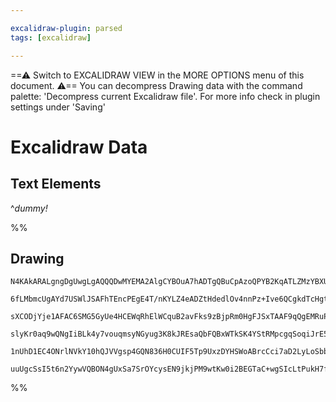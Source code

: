 ```yaml
---

excalidraw-plugin: parsed
tags: [excalidraw]

---
```

==⚠  Switch to EXCALIDRAW VIEW in the MORE OPTIONS menu of this document. ⚠== You can decompress Drawing data with the command palette: 'Decompress current Excalidraw file'. For more info check in plugin settings under 'Saving'


# Excalidraw Data

## Text Elements

^_dummy!_

%%
## Drawing
```compressed-json
N4KAkARALgngDgUwgLgAQQQDwMYEMA2AlgCYBOuA7hADTgQBuCpAzoQPYB2KqATLZMzYBXUtiRoIACyhQ4zZAHoFAc0JRJQgEYA6bGwC2CgF7N6hbEcK4OCtptbErHALRY8RMpWdx8Q1TdIEfARcZgRmBShcZQUebQBGAFZtAGYaOiCEfQQOKGZuAG1wMFAwMogSbggAVRgAfX0AeTYADhahAGkAIQAxUQBFADNEgDVNAElq9LLIWEQqwOwojmVg

6fLMbmcUgAYd7USWlJSAFhTEncPEgE4T/nKYLZ4eADZtHdedlOv4nnPz+Ive6QCgkdTcHgtZLHY5nC5XW7AqQIQjKaQQnjxVIwyE8E4Adh2hJSSOsq3EqB2SOYUFIbAA1ggAMJsfBsUhVADE8QQPJ560gmlw2HpyjpQg4xBZbI5Ek5uESxBag0GAogg0I+HwAGVYGsJIIPGqaXTGQB1MGSCHU2kMhC6mD69CGypI8VojjhfJoeJIthwYVqR4+vZI

sXCODjYje1AFAC6SMG5GyUe4HCEWqRhElWCquB2avFks9zBjpRm0HgFJSxTAAF9qQgEMRuPF4i0vjxEidfbWGExWJwISS+4wWOwOAA5ThiVs8fEvI6JfH4kcVwjMAAimSgze4gwIYSRmmEkoAosFsrkY+nM32hHBiLhdy2ffibp2Ul38S0gX2iBw9Jphm+BImyIp7mgB74GExR1uACZ0LgcBwLqz4UuW0CSFkFIQEQaJQOsDCEAgFBdMKopFlKrL

slyKr0aq9wQNgIiBLk4y7vouqmsyNGyug3K8kJREsaQbFQBxWTkSK4YStRMpcgqSoqiJrE5BJnE9JqOp6rhLotkxoniZJXG2ualrWsUzFqexnHcXaDpOhA+mqWJ6kmQASsIHpeq2hk2RpWSNAG2BBq2oZWUZ7maZwUA9Lg+iasGqCJP5bm2VkPSxdqhBGBSPBUpFAUmQAKlgUAAIL4VwEjBIMhFpcZdlRKQlViWwFDYbgr6oLeoFFelgX6GekoVe

1nUhD1EC4ONrlNVkY10hQJVVgsp4GQN836H0CUIF5Tp9UxzDYHSWoABrcCci7aD2LyLoSbb4u275HSdrL4AAmtwKQvCc2i/TsLxdkxRhsAY3DlpA9AEEIFLxHBjXRVkXlySWMYQFRRFiiQOV5RChXlNjxC6ggcDcKlVlEwAsmwxAICNuCaMEPXQUelOkCQ0q0WgkMQF0rJTaQyhCgAFJi+LULw8QS1LMv7IkACUaoeQgygZjNCzC7gYu7JLfxUrw

uuUgcSsI5t6n2YywVQBON4gUxSa7SrOYcysEN9jkjPM9wtKw0i2BEGTaC+wgSIcLtPukH7fbCFAAEUiHSL6DNjKkJOEfB1Hod9snpCpwzTOQagIdm+UdgAFYIEszDauHcA03TBfe1Bh7Z+Uwo24wJVg/g7sVnMemZEsE5qixNIGCt8xoId/5sBBLOt4mdJcUPNtDi3MFt+U+ChJVw9dz3wFanB4ANnQGrBGW8F1kAA==
```
%%